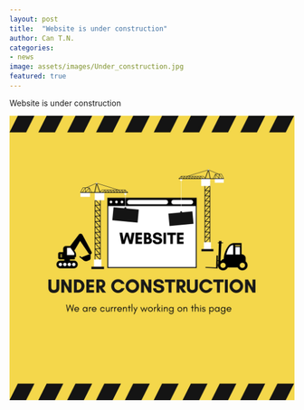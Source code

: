 ```yaml
---
layout: post
title:  "Website is under construction"
author: Can T.N.
categories: 
- news
image: assets/images/Under_construction.jpg
featured: true
---
```


Website is under construction

<img src="/assets/images/Under_construction.jpg"/>
